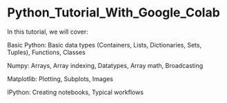 # Python_Tutorial_With_Google_Colab

In this tutorial, we will cover:

Basic Python: Basic data types (Containers, Lists, Dictionaries, Sets, Tuples), Functions, Classes

Numpy: Arrays, Array indexing, Datatypes, Array math, Broadcasting

Matplotlib: Plotting, Subplots, Images

IPython: Creating notebooks, Typical workflows

